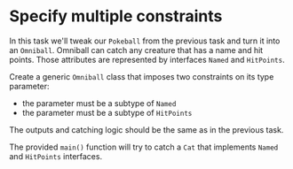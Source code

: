 # Specify multiple constraints
In this task we'll tweak our `Pokeball` from the previous task and turn it into an `Omniball`. 
Omniball can catch any creature that has a name and hit points. Those attributes are represented
by interfaces `Named` and `HitPoints`.

Create a generic `Omniball` class that imposes two constraints on its type parameter:
* the parameter must be a subtype of `Named`
* the parameter must be a subtype of `HitPoints`

The outputs and catching logic should be the same as in the previous task.

The provided `main()` function will try to catch a `Cat` that implements `Named` and `HitPoints`
interfaces.

